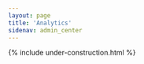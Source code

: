 ```yaml
---
layout: page
title: 'Analytics'
sidenav: admin_center
---
```


{% include under-construction.html %}
